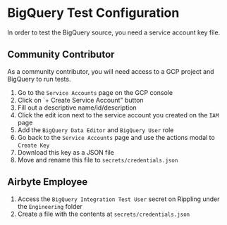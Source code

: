 # BigQuery Test Configuration

In order to test the BigQuery source, you need a service account key file.

## Community Contributor

As a community contributor, you will need access to a GCP project and BigQuery to run tests.

1. Go to the `Service Accounts` page on the GCP console
1. Click on `+ Create Service Account" button
1. Fill out a descriptive name/id/description
1. Click the edit icon next to the service account you created on the `IAM` page
1. Add the `BigQuery Data Editor` and `BigQuery User` role
1. Go back to the `Service Accounts` page and use the actions modal to `Create Key`
1. Download this key as a JSON file
1. Move and rename this file to `secrets/credentials.json`

## Airbyte Employee

1. Access the `BigQuery Integration Test User` secret on Rippling under the `Engineering` folder
1. Create a file with the contents at `secrets/credentials.json`
